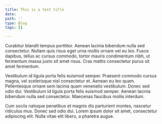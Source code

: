 ```yaml
---
title: This is a test title
date: 
path: ''
type: Blog
tags: []

---
```

Curabitur blandit tempus porttitor. Aenean lacinia bibendum nulla sed consectetur. Nullam quis risus eget urna mollis ornare vel eu leo. Fusce dapibus, tellus ac cursus commodo, tortor mauris condimentum nibh, ut fermentum massa justo sit amet risus. Cras mattis consectetur purus sit amet fermentum.

Vestibulum id ligula porta felis euismod semper. Praesent commodo cursus magna, vel scelerisque nisl consectetur et. Aenean eu leo quam. Pellentesque ornare sem lacinia quam venenatis vestibulum. Donec sed odio dui. Vestibulum id ligula porta felis euismod semper. Aenean lacinia bibendum nulla sed consectetur. Maecenas faucibus mollis interdum.

Cum sociis natoque penatibus et magnis dis parturient montes, nascetur ridiculus mus. Donec sed odio dui. Lorem ipsum dolor sit amet, consectetur adipiscing elit. Nulla vitae elit libero, a pharetra augue.